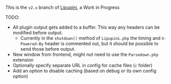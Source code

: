 This is the `v2.x` branch of [Lipupini](https://github.com/instalution/lipupini), a Work in Progress

TODO:

- All plugin output gets added to a buffer. This way any headers can be modified before output.
    - Currently in the `shutdown()` method of `Lipupini.php` the timing and `X-Powered-By` header is commented out, but it should be possible to send those before output.
- New window from frontend, might not need to use the `Parsedown.php` extension
- Optionally specify separate URL in config for cache files (`c` folder)
- Add an option to disable caching (based on debug or its own config option)
